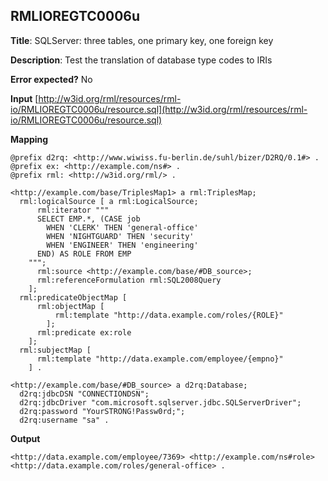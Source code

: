 ## RMLIOREGTC0006u

**Title**: SQLServer: three tables, one primary key, one foreign key

**Description**: Test the translation of database type codes to IRIs

**Error expected?** No

**Input**
 [http://w3id.org/rml/resources/rml-io/RMLIOREGTC0006u/resource.sql](http://w3id.org/rml/resources/rml-io/RMLIOREGTC0006u/resource.sql)

**Mapping**
```
@prefix d2rq: <http://www.wiwiss.fu-berlin.de/suhl/bizer/D2RQ/0.1#> .
@prefix ex: <http://example.com/ns#> .
@prefix rml: <http://w3id.org/rml/> .

<http://example.com/base/TriplesMap1> a rml:TriplesMap;
  rml:logicalSource [ a rml:LogicalSource;
      rml:iterator """
      SELECT EMP.*, (CASE job
        WHEN 'CLERK' THEN 'general-office'
        WHEN 'NIGHTGUARD' THEN 'security'
        WHEN 'ENGINEER' THEN 'engineering'
      END) AS ROLE FROM EMP
    """;
      rml:source <http://example.com/base/#DB_source>;
      rml:referenceFormulation rml:SQL2008Query
    ];
  rml:predicateObjectMap [
      rml:objectMap [
          rml:template "http://data.example.com/roles/{ROLE}"
        ];
      rml:predicate ex:role
    ];
  rml:subjectMap [
      rml:template "http://data.example.com/employee/{empno}"
    ] .

<http://example.com/base/#DB_source> a d2rq:Database;
  d2rq:jdbcDSN "CONNECTIONDSN";
  d2rq:jdbcDriver "com.microsoft.sqlserver.jdbc.SQLServerDriver";
  d2rq:password "YourSTRONG!Passw0rd;";
  d2rq:username "sa" .

```

**Output**
```
<http://data.example.com/employee/7369> <http://example.com/ns#role> <http://data.example.com/roles/general-office> .

```

